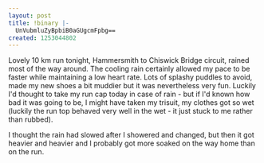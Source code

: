 ```yaml
---
layout: post
title: !binary |-
  UnVubmluZyBpbiB0aGUgcmFpbg==
created: 1253044802
---
```

Lovely 10 km run tonight, Hammersmith to Chiswick Bridge circuit, rained most of the way around. The cooling rain certainly allowed my pace to be faster while maintaining a low heart rate. Lots of splashy puddles to avoid, made my new shoes a bit muddier but it was nevertheless very fun. Luckily I'd thought to take my run cap today in case of rain - but if I'd known how bad it was going to be, I might have taken my trisuit, my clothes got so wet (luckily the run top behaved very well in the wet - it just stuck to me rather than rubbed). 

I thought the rain had slowed after I showered and changed, but then it got heavier and heavier and I probably got more soaked on the way home than on the run. 
